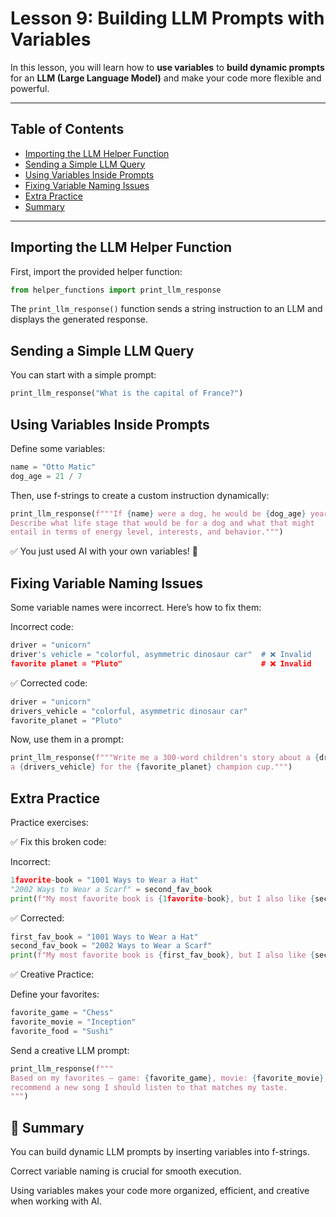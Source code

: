 # Lesson 9: Building LLM Prompts with Variables

In this lesson, you will learn how to **use variables** to **build dynamic prompts** for an **LLM (Large Language Model)** and make your code more flexible and powerful.

---

## Table of Contents
- [Importing the LLM Helper Function](#importing-the-llm-helper-function)
- [Sending a Simple LLM Query](#sending-a-simple-llm-query)
- [Using Variables Inside Prompts](#using-variables-inside-prompts)
- [Fixing Variable Naming Issues](#fixing-variable-naming-issues)
- [Extra Practice](#extra-practice)
- [Summary](#summary)

---

## Importing the LLM Helper Function

First, import the provided helper function:

```python
from helper_functions import print_llm_response
```
The `print_llm_response()` function sends a string instruction to an LLM and displays the generated response.

## Sending a Simple LLM Query
You can start with a simple prompt:

```python
print_llm_response("What is the capital of France?")
```
## Using Variables Inside Prompts
Define some variables:

```python
name = "Otto Matic"
dog_age = 21 / 7
```
Then, use f-strings to create a custom instruction dynamically:

```python
print_llm_response(f"""If {name} were a dog, he would be {dog_age} years old.
Describe what life stage that would be for a dog and what that might 
entail in terms of energy level, interests, and behavior.""")
```
✅ You just used AI with your own variables! 🎉

## Fixing Variable Naming Issues
Some variable names were incorrect. Here’s how to fix them:

Incorrect code:

```python
driver = "unicorn"
driver's vehicle = "colorful, asymmetric dinosaur car"  # ❌ Invalid
favorite planet = "Pluto"                               # ❌ Invalid
```
✅ Corrected code:

```python
driver = "unicorn"
drivers_vehicle = "colorful, asymmetric dinosaur car"
favorite_planet = "Pluto"
```
Now, use them in a prompt:

```python
print_llm_response(f"""Write me a 300-word children's story about a {driver} racing
a {drivers_vehicle} for the {favorite_planet} champion cup.""")
```
## Extra Practice
Practice exercises:

✅ Fix this broken code:

Incorrect:

```python
1favorite-book = "1001 Ways to Wear a Hat"
"2002 Ways to Wear a Scarf" = second_fav_book
print(f"My most favorite book is {1favorite-book}, but I also like {second_fav_book})
```
✅ Corrected:

```python
first_fav_book = "1001 Ways to Wear a Hat"
second_fav_book = "2002 Ways to Wear a Scarf"
print(f"My most favorite book is {first_fav_book}, but I also like {second_fav_book}.")
```
✅ Creative Practice:

Define your favorites:

```python
favorite_game = "Chess"
favorite_movie = "Inception"
favorite_food = "Sushi"
```
Send a creative LLM prompt:

```python
print_llm_response(f"""
Based on my favorites — game: {favorite_game}, movie: {favorite_movie}, and food: {favorite_food} —
recommend a new song I should listen to that matches my taste.
""")
```

## 🎯 Summary
You can build dynamic LLM prompts by inserting variables into f-strings.

Correct variable naming is crucial for smooth execution.

Using variables makes your code more organized, efficient, and creative when working with AI.
